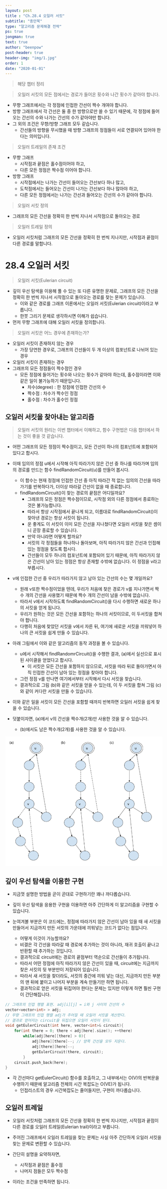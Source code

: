 ```yaml
---
layout: post
title : "Ch.28.4 오일러 서킷"
subtitle: "종만북"
type: "알고리즘 문제해결 전략"
ps: true
jongman: true
text: true
author: "beenpow"
post-header: true
header-img: "img/1.jpg"
order: 1
date: "2020-01-01"
---
```


> 해당 챕터 정리

> 오일러 서킷의 모든 점에서는 경로가 들어온 횟수와 나간 횟수가 같아야 합니다.
- 무향 그래프에서는 각 정점에 인접한 간선이 짝수 개여야 합니다.
- 방향 그래프에서 각 간선은 둘 중 한 방향으로만 쓸 수 있기 때문에, 각 정점에 들어오는 간선의 수와 
  나가는 간선의 수가 같아야만 합니다.
- 그 외의 조건은 무향/방향 그래프 모두 같습니다.
  - 간선들의 방향을 무시했을 때 방향 그래프의 정점들이 서로 연결되어 있어야 한다는 의미입니다.

> 오일러 트레일의 존재 조건
- 무향 그래프
  - 시작점과 끝점은 홀수점이어야 하고,
  - 다른 모든 정점은 짝수점 이어야 합니다.
- 방향 그래프 
  - 시작점에서는 나가는 간선이 들어오는 간선보다 하나 많고,
  - 도착점에서는 들어오는 간선이 나가는 간선보다 하나 많아야 하고,
  - 다른 모든 정점에서는 나가는 간선과 들어오는 간선의 수가 같아야 합니다.

> 오일러 서킷 정의
- 그래프의 모든 간선을 정확히 한 번씩 지나서 시작점으로 돌아오는 경로


> 오일러 트레일 정의
- 오일러 서킷처럼 그래프의 모든 간선을 정확히 한 번씩 지나지만, 시작점과 끝점이 다른 경로를
  말합니다.

# 28.4 오일러 서킷

> 오일러 서킷(Eulerian circuit)
- 깊이 우선 탐색을 이용해 풀 수 있는 또 다른 유명한 문제로, 그래프의 모든 간선을 정확히 한 번씩
  지나서 시작점으로 돌아오는 경로를 찾는 문제가 있습니다.
  - 이와 같은 경로를 그래프 이론에서는 오일러 서킷(Eulerian circuit)이라고 부릅니다.
  - 한붓 그리기 문제로 생각하시면 이해가 쉽습니다.
- 먼저 무향 그래프에 대해 오일러 서킷을 정의합니다.

> 오일러 서킷은 어느 경우에 존재하는가?
- 오일러 서킷이 존재하지 않는 경우
  - 가장 당연한 경우로, 그래프의 간선들이 두 개 이상의 컴포넌트로 나뉘어 있는 경우
- 오일러 서킷이 존재하는 경우
- 그래프의 모든 정점들이 짝수점인 경우
  - 모든 정점에 들어가는 횟수와 나오는 횟수가 같아야 하는데, 홀수점이라면 이와 같은 일이 
    불가능하기 때문입니다.
    - 차수(degree) : 한 정점에 인접한 간선의 수
    - 짝수점 : 차수가 짝수인 정점
    - 홀수점 : 차수가 홀수인 정점


## 오일러 서킷을 찾아내는 알고리즘

> 오일러 서킷의 원리는 이번 챕터에서 이해하고, 함수 구현법은 다음 챕터에서 하는 것이 좋을 것
> 같습니다.

- 어떤 그래프의 모든 정점이 짝수점이고, 모든 간선이 하나의 컴포넌트에 포함되어 있다고 합시다.
- 이때 임의의 정점 u에서 시작해 아직 따라가지 않은 간선 중 하나를 따라가며 임의의 경로를 만드는 함수
  findRandomCircuit(u)를 만들어 봅시다.
  - 이 함수는 현재 정점에 인접한 간선 중 아직 따라간 적 없는 임의의 간선을 따라가기를 반복하다가,
    더이상 따라갈 간선이 없을 때 종료합니다.
  - findRandomCircuit()이 찾는 경로의 끝점은 어디일까요?
    - 그래프의 모든 정점은 짝수점이므로, 시작점 외의 다른 정점에서 종료하는 것은 불가능합니다.
    - 따라서 항상 시작점에서 끝나게 되고, 이름대로 findRandomCircuit()이 찾아낸 경로는 항상 서킷이
      됩니다.
    - 운 좋게도 이 서킷이 이미 모든 간선을 지나쳤다면 오일러 서킷을 찾은 셈이니 곧장 종료할 수
      있습니다.
    - 만약 아니라면 어떻게 할까요?
    - 서킷의 각 정점들을 하나하나 돌아보며, 아직 따라가지 않은 간선과 인접해 있는 정점을 찾도록 합시다.
    - 간선들이 모두 하나의 컴포넌트에 포함되어 있기 때문에, 아직 따라가지 않은 간선이 남아 있는 정점은
      항상 존재할 수밖에 없습니다. 이 정점을 v라고 부릅시다.

- v에 인접한 간선 중 우리가 따라가지 않고 남아 있는 간선의 수는 몇 개일까요?
  - 원래 v또한 짝수점이었을 텐데, 우리가 처음에 찾은 경로가 v를 지나가면서 짝수 개의 간선을 사용했기
    때문에 짝수 개의 간선이 남을 수밖에 없습니다.
  - 따라서 v에서 시작하도록 findRandomCircuit()을 다시 수행하면 새로운 하나의 서킷을 얻게 됩니다.
  - 우리가 원하는 것은 모든 간선을 포함하는 하나의 서킷이므로, 이 두서킷을 합쳐야 합니다.
  - 다행히 처음에 찾았던 서킷을 v에서 자른 뒤, 여기에 새로운 서킷을 끼워넣어 하나의 큰 서킷을 쉽게
    만들 수 있습니다.

- 아래 그림에서 이와 같은 알고리즘의 동작 과정을 볼 수 있습니다.
  - u에서 시작해서 findRandomrCircuit()을 수행한 결과, (a)에서 실선으로 표시된 사이클을 얻었다고
    합시다.
    - 이 서킷은 모든 간선을 포함하지 않으므로, 서킷을 따라 뒤로 돌아가면서 아직 인접한 간선이 남아
      있는 정점을 찾아야 합니다.
  - 그런 정점 v를 만나면 여기에서부터 시작해서 다시 서킷을 찾습니다.
  - 결과적으로 그림 (b)와 같은 서킷을 얻을 수 있는데, 이 두 서킷을 합쳐 그림 (c)와 같이 커다란
    서킷을 만들 수 있습니다.
- 이와 같은 일을 서킷이 모든 간선을 포함할 때까지 반복하면 오일러 서킷을 쉽게 찾을 수 있습니다.

- 덧붙이자면, (a)에서 v의 간선을 짝수개(2개)만 사용한 것을 알 수 있습니다.
  - (b)에서도 남은 짝수개(2개)를 사용한 것을 알 수 있습니다.

![img1](/img/2020-01-01-Jongman-ch28-4-1.png)

## 깊이 우선 탐색을 이용한 구현

- 지금껏 설명한 방법을 곧이 곧대로 구현하기란 꽤나 까다롭습니다.
- 깊이 우선 탐색을 응용한 구현을 이용하면 아주 간단하게 이 알고리즘을 구현할 수 있습니다.

- 눈여겨볼 부분은 이 코드에는, 정점에 따라가지 않은 간선이 남아 있을 때 새 서킷을 만들어서 지금까지
  만든 서킷의 가운데에 끼워넣는 코드가 없다는 점입니다.
  - 어떻게 이것이 가능할까요?
  - 비결은 각 간선을 따라갈 때 경로에 추가하는 것이 아니라, 재귀 호출이 끝나고 반환할 때 추가하는
    것입니다.
  - 결과적으로 circuit에는 경로의 끝점부터 역순으로 간선들이 추가됩니다.
  - 따라서 어떤 정점에 아직 따라가지 않은 간선이 있을 때, circuit에는 지금까지 찾은 서킷의 뒷
    부분만이 저장되어 있습니다.
  - 따라서 새 서킷을 찾더라도, 서킷의 중간에 끼워 넣는 대신, 지금까지 만든 부분의 맨 뒤에 붙이고
    나머지 부분을 계속 만들기만 하면 됩니다.
  - 결과적으로 얻은 서킷을 뒤집어야 한다는 문제는 있지만 이렇게 하면 훨씬 구현이 간단해집니다.

```cpp
// 그래프의 인접 행렬 표현. adj[i][j] = i와 j 사이의 간선의 수
vector<vector<int> > adj;
// 무향 그래프의 인접 행렬 adj가 주어질 때 오일러 서킷을 계산한다.
// 결과로 얻어지는 circuit을 뒤집으면 오일러 서킷이 된다.
void getEulerCircuit(int here, vector<int>& circuit){
    for(int there = 0; there < adj[here].size(); ++there)
        while(adj[here][there] > 0){
            adj[here][there]--; // 양쪽 간선을 모두 지운다.
            adj[there][here]--;
            getEulerCircuit(there, circuit);
        }
    circuit.push_back(here);
}
```

- 각 간선마다 getEulerCircuit() 함수를 호출하고, 그 내부에서는 O(V)의 반복문을 수행하기 때문에
  알고리즘 전체의 시간 복잡도는 O(VE)가 됩니다.
  - 인접리스트의 경우 시간복잡도는 줄어들지만, 구현이 까다롭습니다.


## 오일러 트레일

- 오일러 서킷처럼 그래프의 모든 간선을 정확히 한 번씩 지나지만, 시작점과 끝점이 다른 경로를 오일러
  트레일(Eulerian trail)이라고 부릅니다.
- 주어진 그래프에서 오일러 트레일을 찾는 문제는 사실 아주 간단하게 오일러 서킷을 찾는 문제로 변환할
  수 있습니다.

- 간단히 설명을 요약하자면,
  - 시작점과 끝점은 홀수점
  - 나머지 점들은 모두 짝수점
- 이라는 조건을 만족하면 됩니다.
